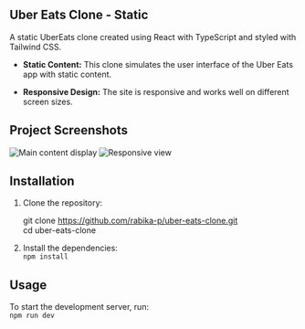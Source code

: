 ## Uber Eats Clone - Static

A static UberEats clone created using React with TypeScript and styled with Tailwind CSS. 

- **Static Content:** This clone simulates the user interface of the Uber Eats app with static content.

- **Responsive Design:** The site is responsive and works well on different screen sizes.

## Project Screenshots
![Main content display](https://github.com/rabika-p/uber-eats-clone/assets/60596856/3b01ca4e-1953-4ec2-848e-b362b89d7b25)
![Responsive view](https://github.com/rabika-p/uber-eats-clone/assets/60596856/f09f6991-6032-465e-9ab3-845dee45af99)

## Installation

1. Clone the repository:

   git clone https://github.com/rabika-p/uber-eats-clone.git  
   cd uber-eats-clone

2. Install the dependencies:  
    `npm install`

## Usage
To start the development server, run:  
    `npm run dev`
